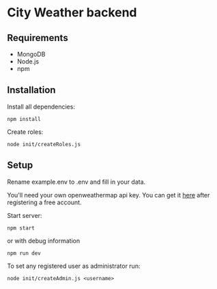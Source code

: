 # City Weather backend

## Requirements

- MongoDB
- Node.js
- npm

## Installation

Install all dependencies:
```
npm install
```
Create roles:
```
node init/createRoles.js
```
## Setup

Rename example.env to .env and fill in your data.

You'll need your own openweathermap api key.
You can get it [here](https://openweathermap.org/) after registering a free account.

Start server:
```
npm start
```

or with debug information
```
npm run dev
```

To set any registered user as administrator run:
```
node init/createAdmin.js <username>
```